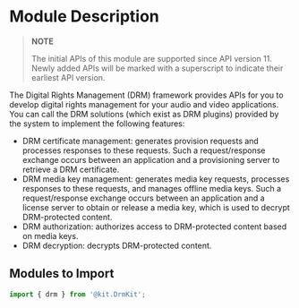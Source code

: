 # Module Description

> **NOTE**
>
> The initial APIs of this module are supported since API version 11. Newly added APIs will be marked with a superscript to indicate their earliest API version.

The Digital Rights Management (DRM) framework provides APIs for you to develop digital rights management for your audio and video applications. You can call the DRM solutions (which exist as DRM plugins) provided by the system to implement the following features:

- DRM certificate management: generates provision requests and processes responses to these requests. Such a request/response exchange occurs between an application and a provisioning server to retrieve a DRM certificate.
- DRM media key management: generates media key requests, processes responses to these requests, and manages offline media keys. Such a request/response exchange occurs between an application and a license server to obtain or release a media key, which is used to decrypt DRM-protected content.
- DRM authorization: authorizes access to DRM-protected content based on media keys.
- DRM decryption: decrypts DRM-protected content.

## Modules to Import

```ts
import { drm } from '@kit.DrmKit';
```
